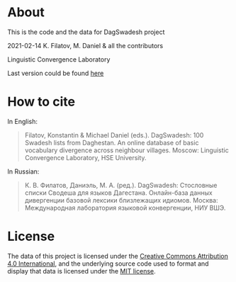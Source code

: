 # About
This is the code and the data for DagSwadesh project

2021-02-14 K. Filatov, M. Daniel & all the contributors

Linguistic Convergence Laboratory

Last version could be found [here](https://github.com/LingConLab/dagswadesh/blob/master/README.md)
# How to cite

In English: 
>Filatov, Konstantin & Michael Daniel (eds.). DagSwadesh: 100 Swadesh lists from Daghestan. An online database of basic vocabulary divergence across neighbour villages. Moscow: Linguistic Convergence Laboratory, HSE University.

In Russian: 
>К. В. Филатов, Даниэль, М. А. (ред.). DagSwadesh: Стословные списки Сводеша для языков Дагестана. Онлайн-база данных дивергенции базовой лексики близлежащих идиомов. Москва: Международная лаборатория языковой конвергенции, НИУ ВШЭ.

# License

The data of this project is licensed under the [Creative Commons Attribution 4.0 International](https://creativecommons.org/licenses/by/4.0/), and the underlying source code used to format and display that data is licensed under the [MIT license](https://github.com/github/choosealicense.com/blob/gh-pages/LICENSE.md).
